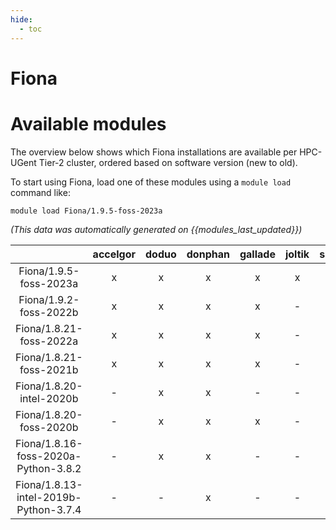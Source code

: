 ```yaml
---
hide:
  - toc
---
```


Fiona
=====

# Available modules


The overview below shows which Fiona installations are available per HPC-UGent Tier-2 cluster, ordered based on software version (new to old).

To start using Fiona, load one of these modules using a `module load` command like:

```shell
module load Fiona/1.9.5-foss-2023a
```

*(This data was automatically generated on {{modules_last_updated}})*  

| |accelgor|doduo|donphan|gallade|joltik|shinx|skitty|
| :---: | :---: | :---: | :---: | :---: | :---: | :---: | :---: |
|Fiona/1.9.5-foss-2023a|x|x|x|x|x|x|x|
|Fiona/1.9.2-foss-2022b|x|x|x|x|-|-|-|
|Fiona/1.8.21-foss-2022a|x|x|x|x|-|-|-|
|Fiona/1.8.21-foss-2021b|x|x|x|x|-|-|-|
|Fiona/1.8.20-intel-2020b|-|x|x|-|-|-|-|
|Fiona/1.8.20-foss-2020b|-|x|x|x|-|-|-|
|Fiona/1.8.16-foss-2020a-Python-3.8.2|-|x|x|-|-|-|-|
|Fiona/1.8.13-intel-2019b-Python-3.7.4|-|-|x|-|-|-|-|
